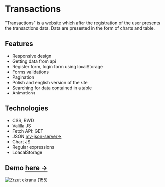# Transactions

"Transactions" is a website which after the registration of the user presents the transactions data. Data are presented in the form of charts and table.

## Features
* Responsive design
* Getting data from api
* Register form, login form using localStorage
* Forms validations 
* Pagination 
* Polish and english version of the site
* Searching for data contained in a table 
* Animations 

## Technologies  
* CSS, RWD 
* Valilla JS
* Fetch API: GET
* JSON <a href = "https://my-json-server.typicode.com/Krzysztofe/transactions_api/db">my-json-server-></a> 
* Chart JS
* Regular expressions
* LoacalStorage

## Demo <a href="https://transactions.pages.dev/">here -></a>
![Zrzut ekranu (155)](https://user-images.githubusercontent.com/96065197/213931741-829dd277-ba1e-4fef-8003-ef904c4c5eb2.png)

